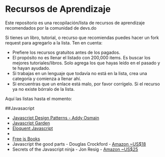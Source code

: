 Recursos de Aprendizaje
========

Este repositorio es una recopilación/lista de recursos de aprendizaje recomendados por la comunidad de devs.do

Si tienes un libro, tutorial, o recurso que recomiendas puedes hacer un fork request para agregarlo a la lista. Ten en cuenta:

* Prefiere los recursos gratuitos antes de los pagados. 
* El propósito no es llenar el listado con 200,000 items. Es buscar los mejores tutoriales/libros. Solo agrega los que hayas leído en el pasado y te hayan ayudado. 
* Si trabajas en un lenguaje que todavía no está en la lista, crea una categoría y comienza a llenar ahí. 
* Si encuentras que un enlace está malo, por favor corrígelo. Si el recurso ya no existe bórralo de la lista. 

Aquí las listas hasta el momento:

##Javasacript

* [Javascript Design Patterns - Addy Osmain](http://addyosmani.com/res.../essentialjsdesignpatterns/book/)
* [Javascript Garden](http://bonsaiden.github.io/JavaScript-Garden)
* [Eloquent Javascript](http://eloquentjavascript.net/contents.html)
* 
* [Free js Books](http://jsbooks.revolunet.com/)
* Javascript the good parts - Douglas Crockford - [Amazon ~US$18](http://www.amazon.com/JavaScript-Good-Parts-Douglas-Crockford/dp/0596517742/ref=sr_1_1?ie=UTF8&qid=1393779960&sr=8-1&keywords=javascript+the+good+parts)
* Secrets of the Javascript ninja - Jon Resig - [Amazon ~US$25](http://www.amazon.com/Secrets-JavaScript-Ninja-John-Resig/dp/193398869X)
